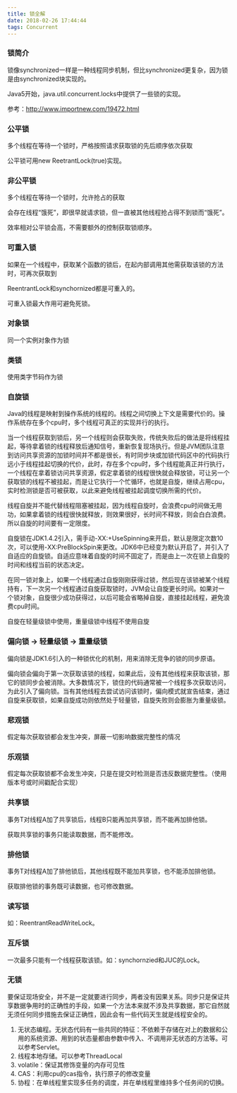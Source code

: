 ```yaml
---
title: 锁全解
date: 2018-02-26 17:44:44
tags: Concurrent
---
```


### 锁简介
锁像synchronized一样是一种线程同步机制，但比synchronized更复杂，因为锁是由synchronized块实现的。

Java5开始，java.util.concurrent.locks中提供了一些锁的实现。

参考：http://www.importnew.com/19472.html

### 公平锁
多个线程在等待一个锁时，严格按照请求获取锁的先后顺序依次获取

公平锁可用new ReetrantLock(true)实现。

### 非公平锁
多个线程在等待一个锁时，允许抢占的获取

会存在线程“饿死”，即很早就请求锁，但一直被其他线程抢占得不到锁而“饿死”。

效率相对公平锁会高，不需要额外的控制获取锁顺序。

### 可重入锁
如果在一个线程中，获取某个函数的锁后，在起内部调用其他需获取该锁的方法时，可再次获取到

ReentrantLock和synchornized都是可重入的。

可重入锁最大作用可避免死锁。

### 对象锁
同一个实例对象作为锁

### 类锁
使用类字节码作为锁

### 自旋锁
Java的线程是映射到操作系统的线程的。线程之间切换上下文是需要代价的。操作系统存在多个cpu时，多个线程可真正的实现并行的执行。

当一个线程获取到锁后，另一个线程则会获取失败，传统失败后的做法是将线程挂起，等待拿着锁的线程释放后通知信号，重新恢复现场执行。但是JVM团队注意到访问共享资源的加锁时间并不都是很长，有时同步块或加锁代码区中的代码执行远小于线程挂起切换的代价，此时，存在多个cpu时，多个线程能真正并行执行，一个线程在拿着锁访问共享资源，假定拿着锁的线程很快就会释放锁，可让另一个获取锁的线程不被挂起，而是让它执行一个忙循环，也就是自旋，继续占用cpu，实时检测锁是否可被获取，以此来避免线程被挂起调度切换所需的代价。

线程自旋并不能代替线程阻塞被挂起，因为线程自旋时，会浪费cpu时间做无用功，如果拿着锁的线程很快就释放，则效果很好，长时间不释放，则会白白浪费。所以自旋的时间要有一定限度。

自旋锁在JDK1.4.2引入，需手动-XX:+UseSpinning来开启，默认是限定次数10次，可以使用-XX:PreBlockSpin来更改。JDK6中已经变为默认开启了，并引入了自适应的自旋锁。自适应意味着自旋的时间不固定了，而是由上一次在锁上自旋的时间和线程当前的状态决定。

在同一锁对象上，如果一个线程通过自旋刚刚获得过锁，然后现在该锁被某个线程持有，下一次另一个线程通过自旋获取锁时，JVM会让自旋更长时间。如果对一个锁对象，自旋很少成功获得过，以后可能会省略掉自旋，直接挂起线程，避免浪费cpu时间。

自旋在轻量级锁中使用，重量级锁中线程不使用自旋

### 偏向锁 -> 轻量级锁 -> 重量级锁
偏向锁是JDK1.6引入的一种锁优化的机制，用来消除无竞争的锁的同步原语。

偏向锁会偏向于第一次获取该锁的线程，如果此后，没有其他线程来获取该锁，那它的锁同步会被消除。大多数情况下，锁住的代码通常被一个线程多次获取访问，为此引入了偏向锁。当有其他线程去尝试访问该锁时，偏向模式就宣告结束，通过自旋来获取锁，如果自旋成功则依然处于轻量锁，自旋失败则会膨胀为重量级锁。

### 悲观锁
假定每次获取锁都会发生冲突，屏蔽一切影响数据完整性的情况

### 乐观锁
假定每次获取锁都不会发生冲突，只是在提交时检测是否违反数据完整性。（使用版本号或时间戳配合实现）

### 共享锁
事务T对线程A加了共享锁后，线程B只能再加共享锁，而不能再加排他锁。

获取共享锁的事务只能读取数据，而不能修改。

### 排他锁
事务T对线程A加了排他锁后，其他线程既不能加共享锁，也不能添加排他锁。

获取排他锁的事务既可读数据，也可修改数据。

### 读写锁
如：ReentrantReadWriteLock。

### 互斥锁
一次最多只能有一个线程获取该锁。如：synchornzied和JUC的Lock。

### 无锁
要保证现场安全，并不是一定就要进行同步，两者没有因果关系。同步只是保证共享数据争用时的正确性的手段，如果一个方法本来就不涉及共享数据，那它自然就无须任何同步措施去保证正确性，因此会有一些代码天生就是线程安全的。

1. 无状态编程。无状态代码有一些共同的特征：不依赖于存储在对上的数据和公用的系统资源、用到的状态量都由参数中传入、不调用非无状态的方法等。可以参考Servlet。
2. 线程本地存储。可以参考ThreadLocal
3. volatile：保证其修饰变量的内存可见性
4. CAS：利用cpu的cas指令，执行原子的修改变量
5. 协程：在单线程里实现多任务的调度，并在单线程里维持多个任务间的切换。


